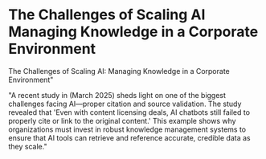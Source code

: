 # The Challenges of Scaling AI Managing Knowledge in a Corporate Environment

The Challenges of Scaling AI: Managing Knowledge in a Corporate Environment"

"A recent study in  (March 2025) sheds light on one of the biggest challenges facing AI—proper citation and source validation. The study revealed that 'Even with content licensing deals, AI chatbots still failed to properly cite or link to the original content.' This example shows why organizations must invest in robust knowledge management systems to ensure that AI tools can retrieve and reference accurate, credible data as they scale."